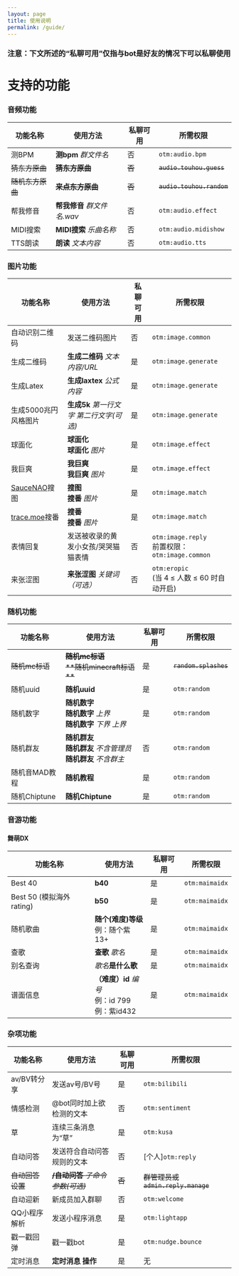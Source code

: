 ```yaml
---
layout: page
title: 使用说明
permalink: /guide/
---
```


### 注意：下文所述的“私聊可用”仅指与bot是好友的情况下可以私聊使用



# 支持的功能

### 音频功能

| 功能名称         | 使用方法                    | 私聊可用 | 所需权限                  |
| ---------------- | --------------------------- | -------- | ------------------------- |
| 测BPM            | **测bpm** *群文件名*        | 否       | `otm:audio.bpm`           |
| ~~猜东方原曲~~   | ~~**猜东方原曲**~~          | ~~否~~   | ~~`audio.touhou.guess`~~  |
| ~~随机东方原曲~~ | ~~**来点东方原曲**~~        | ~~否~~   | ~~`audio.touhou.random`~~ |
| 帮我修音         | **帮我修音** *群文件名.wav* | 否       | `otm:audio.effect`        |
| MIDI搜索         | **MIDI搜索** *乐曲名称*     | 否       | `otm:audio.midishow`      |
| TTS朗读          | **朗读** *文本内容*         | 否       | `otm:audio.tts`           |

###  图片功能

| 功能名称                              | 使用方法                                 | 私聊可用 | 所需权限                                          |
| ------------------------------------- | ---------------------------------------- | -------- | ------------------------------------------------- |
| 自动识别二维码                        | 发送二维码图片                           | 否       | `otm:image.common`                                |
| 生成二维码                            | **生成二维码** *文本内容/URL*            | 是       | `otm:image.generate`                              |
| 生成Latex                             | **生成laxtex** *公式内容*                | 是       | `otm:image.generate`                              |
| 生成5000兆円风格图片                  | **生成5k** *第一行文字 第二行文字(可选)* | 是       | `otm:image.generate`                              |
| 球面化                                | **球面化**<br>**球面化** *图片*          | 是       | `otm:image.effect`                                |
| 我巨爽                                | **我巨爽**<br>**我巨爽** *图片* | 是 | `otm.image.effect` |
| [SauceNAO](https://saucenao.com/)搜图 | **搜图**<br>**搜番** *图片*              | 是       | `otm:image.match`                                 |
| [trace.moe](https://trace.moe)搜番    | **搜番**<br>**搜番** *图片*              | 是       | `otm:image.match`                                 |
| 表情回复                              | 发送被收录的黄发小女孩/哭哭猫猫表情      | 否       | `otm:image.reply`<br>前置权限：`otm:image.common` |
| 来张涩图                              | **来张涩图** *关键词（可选）*            | 否       | `otm:eropic`<br> (当 4 ≤ 人数 ≤ 60 时自动开启)    |

### 随机功能

| 功能名称       | 使用方法                                                     | 私聊可用 | 所需权限              |
| -------------- | ------------------------------------------------------------ | -------- | --------------------- |
| ~~随机mc标语~~ | ~~**随机mc标语**~~<br>~~**随机minecraft标语 **~~             | ~~是~~   | ~~`random.splashes`~~ |
| 随机uuid       | **随机uuid**                                                 | 是       | `otm:random`          |
| 随机数字       | **随机数字**<br>**随机数字** *上界*<br>**随机数字** *下界 上界* | 是       | `otm:random`          |
| 随机群友       | **随机群友**<br>**随机群友** *不含管理员*<br>**随机群友** *不含群主* | 否       | `otm:random`          |
| 随机音MAD教程  | **随机教程**                                                 | 是       | `otm:random`          |
| 随机Chiptune   | **随机Chiptune**                                             | 是       | `otm:random`          |

### 音游功能

#### 舞萌DX

| 功能名称 | 使用方法 | 私聊可用 | 所需权限       |
| -------- | -------- | -------- | -------------- |
| Best 40  | **b40**  | 是       | `otm:maimaidx` |
| Best 50 (模拟海外rating)  | **b50**  | 是       | `otm:maimaidx` |
| 随机歌曲  | **随个(难度)等级**<br>例：随个紫13+ | 是 | `otm:maimaidx` |
| 查歌  | **查歌** *歌名* | 是 | `otm:maimaidx` |
| 别名查询  | *歌名***是什么歌** | 是 | `otm:maimaidx` |
| 谱面信息  | **（难度）id** *编号*<br>  例：id 799<br> 例：紫id432 | 是 | `otm:maimaidx` |

### 杂项功能

| 功能名称         | 使用方法                                | 私聊可用 | 所需权限                           |
| ---------------- | --------------------------------------- | -------- | ---------------------------------- |
| av/BV转分享      | 发送av号/BV号                           | 是       | `otm:bilibili`                     |
| 情感检测         | @bot同时加上欲检测的文本                | 否       | `otm:sentiment`                    |
| 草               | 连续三条消息为“草”                      | 是       | `otm:kusa`                         |
| 自动问答         | 发送符合自动问答规则的文本              | 否       | [个人]`otm:reply`                  |
| ~~自动回答设置~~ | ~~**/自动问答** *子命令* *参数(可选)*~~ | ~~否~~   | ~~群管理员或`admin.reply.manage`~~ |
| 自动迎新         | 新成员加入群聊                          | 否       | `otm:welcome`                      |
| QQ小程序解析     | 发送小程序消息                          | 是       | `otm:lightapp`                     |
| 戳一戳回弹       | 戳一戳bot                               | 是       | `otm:nudge.bounce`                 |
| 定时消息         | **定时消息 操作**                       | 是       | 无                                 |

